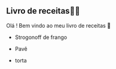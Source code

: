 ## Livro de receitas:man_cook:

Olá ! Bem vindo ao meu livro de receitas :wave:

- Strogonoff de frango

- Pavê

- torta

  